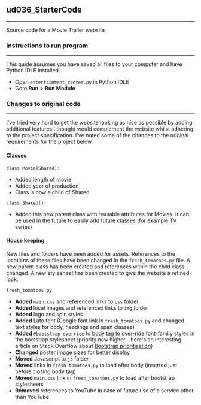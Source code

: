## ud036_StarterCode
___
Source code for a Movie Trailer website.

### Instructions to run program
___
This guide assumes you have saved all files to your computer and have Python IDLE installed.

- Open `entertainment_center.py` in Python IDLE
- Goto **Run** > **Run Module**

### Changes to original code
___
I've tried very hard to get the website looking as nice as possible by adding additional features I thought would complement the website whilst adhering to the project specification. I've noted some of the changes to the original requirements for the project below.

#### Classes

`class Movie(Shared):`

- Added length of movie
- Added year of production
- Class is now a child of Shared

`class Shared():`

- Added this new parent class with reusable attributes for Movies. It can be used in the future to easily add future classes (for example TV series)

#### House keeping

New files and folders have been added for assets. References to the locations of these files have been changed in the `fresh_tomatoes.py` file. A new parent class has been created and references within the child class changed. A new stylesheet has been created to give the website a refined look.

`fresh_tomatoes.py`

- **Added** `main.css` and referenced links to `css` folder
- **Added** local images and referenced links to `img` folder
- **Added** logo and spin styles
- **Added** Lato font (Google font link in `fresh_tomatoes.py` and changed text styles for body, headings and span classes)
- **Added** `#bootstrap-override` to body tag to over-ride font-family styles in the bootstrap stylesheet (priority now higher - here's an interesting article on Stack Overflow about [Bootstrap prioritisation](https://stackoverflow.com/questions/20721248/best-way-to-override-bootstrap-css))
- **Changed** poster image sizes for better display
- **Moved** Javascript to `js` folder
- **Moved** links in `fresh_tomatoes.py` to load after body (inserted just before closing body tag)
- **Moved** `main.css` link in `fresh_tomatoes.py` to load after bootstrap stylesheets
- **Removed** references to YouTube in case of future use of a service other than YouTube

